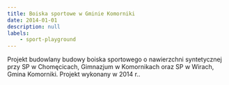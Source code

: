 ```yaml
---
title: Boiska sportowe w Gminie Komorniki
date: 2014-01-01
description: null
labels:
    - sport-playground
---
```


Projekt budowlany budowy boiska sportowego o nawierzchni syntetycznej przy SP w Chomęcicach, Gimnazjum w Komornikach oraz SP w Wirach, Gmina Komorniki.
Projekt wykonany w 2014 r..
